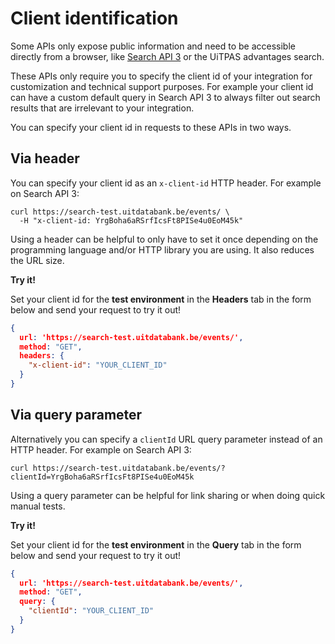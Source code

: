 # Client identification

Some APIs only expose public information and need to be accessible directly from a browser, like [Search API 3](https://publiq.stoplight.io/docs/uitdatabank/reference/Search-API.v3.json) or the UiTPAS advantages search. 

These APIs only require you to specify the client id of your integration for customization and technical support purposes. For example your client id can have a custom default query in Search API 3 to always filter out search results that are irrelevant to your integration.

You can specify your client id in requests to these APIs in two ways.

## Via header

You can specify your client id as an `x-client-id` HTTP header. For example on Search API 3:

```
curl https://search-test.uitdatabank.be/events/ \
  -H "x-client-id: YrgBoha6aRSrfIcsFt8PISe4u0EoM45k"
```

Using a header can be helpful to only have to set it once depending on the programming language and/or HTTP library you are using. It also reduces the URL size.

**Try it!**

Set your client id for the **test environment** in the **Headers** tab in the form below and send your request to try it out!

```json http
{
  url: 'https://search-test.uitdatabank.be/events/',
  method: "GET",
  headers: {
    "x-client-id": "YOUR_CLIENT_ID"
  }
}
```

## Via query parameter

Alternatively you can specify a `clientId` URL query parameter instead of an HTTP header. For example on Search API 3:

```
curl https://search-test.uitdatabank.be/events/?clientId=YrgBoha6aRSrfIcsFt8PISe4u0EoM45k
```

Using a query parameter can be helpful for link sharing or when doing quick manual tests.

**Try it!**

Set your client id for the **test environment** in the **Query** tab in the form below and send your request to try it out!

```json http
{
  url: 'https://search-test.uitdatabank.be/events/',
  method: "GET",
  query: {
    "clientId": "YOUR_CLIENT_ID"
  }
}
```